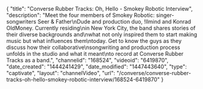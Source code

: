 {
    "title": "Converse Rubber Tracks: Oh, Hello - Smokey Robotic Interview",
    "description": "Meet the four members of Smokey Robotic: singer-songwriters Seer & Father\nDude and production duo, !llmind and Konrad OldMoney. Currently residing\nin New York City, the band shares stories of their diverse backgrounds and\nwhat not only inspired them to start making music but what influences them\ntoday. Get to know the guys as they discuss how their collaborative\nsongwriting and production process unfolds in the studio and what it meant\nto record at Converse Rubber Tracks as a band.",
    "channelid": "168524",
    "videoid": "6419870",
    "date_created": "1444241429",
    "date_modified": "1447443640",
    "type": "captivate",
    "layout": "channelVideo",
    "url": "\/converse\/converse-rubber-tracks-oh-hello-smokey-robotic-interview\/168524-6419870"
}